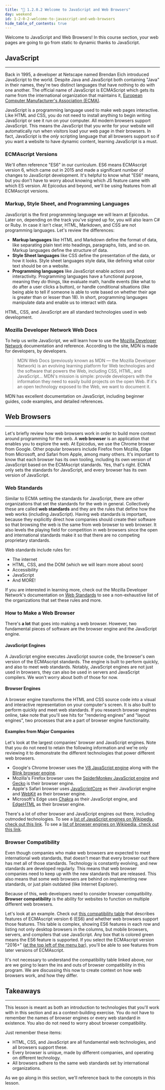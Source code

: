 ```yaml
---
title: "📓 1.2.0.2 Welcome to JavaScript and Web Browsers"
day: weekend
id: 1-2-0-2-welcome-to-javascript-and-web-browsers
hide_table_of_contents: true
---
```


Welcome to JavaScript and Web Browsers! In this course section, your web pages are going to go from static to dynamic thanks to JavaScript.

## JavaScript
---

Back in 1995, a developer at Netscape named Brendan Eich introduced JavaScript to the world.  Despite Java and JavaScript both containing "Java" in their names, they're two distinct languages that have nothing to do with one another. The official name of JavaScript is ECMAScript which gets its name from the international organization that maintains it, [European Computer Manufacturer's Association (ECMA)](http://www.ecma-international.org/).

JavaScript is a programming language used to make web pages interactive. Like HTML and CSS, you do not need to install anything to begin writing JavaScript or see it run on your computer. All modern browsers support JavaScript. This means the JavaScript that you write for your website will automatically run when visitors load your web page in their browsers. In fact, JavaScript is the _only_ scripting language that all browsers support so if you want a website to have dynamic content, learning JavaScript is a must.

### ECMAscript Versions

We'll often reference "ES6" in our curriculum. ES6 means ECMAscript version 6, which came out in 2015 and made a significant number of changes to JavaScript development. It's helpful to know what "ES6" means, but you don't have to worry about knowing which JS feature came with which ES version. At Epicodus and beyond, we'll be using features from all ECMAscript versions. 

### Markup, Style Sheet, and Programming Languages

JavaScript is the first programming language we will learn at Epicodus. Later on, depending on the track you've signed up for, you will also learn C# or Ruby. In case it isn't clear, HTML, Markdown, and CSS are not programming languages. Let's review the differences:

* **Markup languages** like HTML and Markdown define the format of data, like separating plain text into headings, paragraphs, lists, and so on. Markup languages define the structure of data.
* **Style Sheet languages** like CSS define the presentation of the data, or how it looks. Style sheet languages style data, like defining what color text should be on a website.
* **Programming languages** like JavaScript enable actions and interactivity. Programming languages have a functional purpose, meaning they _do_ things, like evaluate math, handle events (like what to do after a user clicks a button), or handle conditional situations (like being able to tell if someone is able to vote based on whether their age is greater than or lesser than 18). In short, programming languages manipulate data and enable us to interact with data.

HTML, CSS, and JavaScript are all standard technologies used in web development.

### Mozilla Developer Network Web Docs

To help us write JavaScript, we will learn how to use the [Mozilla Developer Network](https://developer.mozilla.org/en-US/) documentation and reference. According to the site, MDN is made for developers, by developers.

> MDN Web Docs (previously known as MDN — the Mozilla Developer Network) is an evolving learning platform for Web technologies and the software that powers the Web, including CSS, HTML, and JavaScript... MDN's mission is simple: provide developers with the information they need to easily build projects on the open Web. If it's an open technology exposed to the Web, we want to document it.

MDN has excellent documentation on JavaScript, including beginner guides, code examples, and detailed references. 

## Web Browsers
---

Let's briefly review how web browsers work in order to build more context around programming for the web. A **web browser** is an application that enables you to explore the web. At Epicodus, we use the Chrome browser from Google. Other popular browsers include Firefox from Mozilla, Edge from Microsoft, and Safari from Apple, among many others. It's important to know that each browser has its own tooling, including its own version of JavaScript based on the ECMAscript standards. Yes, that's right. ECMA only sets the standards for JavaScript, and every browser has its own version of JavaScript.

### Web Standards 

Similar to ECMA setting the standards for JavaScript, there are other organizations that set the standards for the web in general. Collectively these are called **web standards** and they are the rules that define how the web works (including JavaScript). Having web standards is important, because they explicitly direct how companies should create their software so that browsing the web is the same from web browser to web browser. It also levels the playing field for competition in web browsers since the open and international standards make it so that there are no competing proprietary standards. 

Web standards include rules for:

* The internet
* HTML, CSS, and the DOM (which we will learn more about soon)
* Accessibility
* JavaScript
* And MORE!

If you are interested in learning more, check out the Mozilla Developer Network's documentation on [Web Standards](https://developer.mozilla.org/en-US/docs/Glossary/Web_standards) to see a non-exhaustive list of the organizations that set these rules and more.

### How to Make a Web Browser

There's **a lot** that goes into making a web browser. However, two fundamental pieces of software are the browser engine and the JavaScript engine. 

#### JavaScript Engines

A JavaScript engine executes JavaScript source code, the browser's own version of the ECMAscript standards. The engine is built to perform quickly, and also to meet web standards. Notably, JavaScript engines are not just used in browsers, they can also be used in servers and JavaScript compilers. We won't worry about both of those for now.

#### Browser Engines

A browser engine transforms the HTML and CSS source code into a visual and interactive representation on your computer's screen. It is also built to perform quickly and meet web standards. If you research browser engines online, take note that you'll see hits for "rendering engines" and "layout engines", two processes that are a part of browser engine functionality.

#### Examples from Major Companies

Let's look at the largest companies' browser and JavaScript engines. Note that you do not need to retain the following information and we're only reviewing it to demonstrate the different technologies that power different web browsers.

* Google's Chrome browser uses the [V8 JavaScript engine](https://v8.dev/) along with the [Blink browser engine](https://en.wikipedia.org/wiki/Blink_(browser_engine)). 
* Mozilla's Firefox browser uses the [SpiderMonkey JavaScript engine](https://spidermonkey.dev/) and [Gecko](https://en.wikipedia.org/wiki/Gecko_(software)) is their browser engine.
* Apple's Safari browser uses [JavaScriptCore](https://trac.webkit.org/wiki/JavaScriptCore#:~:text=JavaScriptCore%20is%20the%20built%2Din,SquirrelFish%20and%20%E2%80%8BSquirrelFish%20Extreme.) as their JavaScript engine and [WebKit](https://webkit.org/) as their browser engine.
* Microsoft's Edge uses [Chakra](https://en.wikipedia.org/wiki/Chakra_(JavaScript_engine)) as their JavaScript engine, and [EdgeHTML](https://en.wikipedia.org/wiki/EdgeHTML) as their browser engine.

There's a lot of other browser and JavaScript engines out there, including outmoded technologies. To see a [list of JavaScript engines on Wikipedia, check out this link](https://en.wikipedia.org/wiki/List_of_ECMAScript_engines). To see a [list of browser engines on Wikipedia, check out this link](https://en.wikipedia.org/wiki/Comparison_of_browser_engines).

### Browser Compatibility

Even though companies who make web browsers are expected to meet international web standards, that doesn't mean that every browser out there has met all of those standards. Technology is constantly evolving, and new standards are developed regularly. This means that web browser companies need to keep up with the new standards that are released. This also means that some web browsers are behind on implementing new standards, or just plain outdated (like Internet Explorer). 

Because of this, web developers need to consider browser compatibility. **Browser compatibility** is the ability for websites to function on multiple different web browsers.  

Let's look at an example. Check out [this compatibility table](https://compat-table.github.io/compat-table/es6/) that describes features of ECMAscript version 6 (ES6) and whether web browsers support those features. This table is complex, showing ES6 features in each row and listing not only desktop browsers in the columns, but mobile browsers, servers, and compilers that use JavaScript. Any box that is colored green means the ES6 feature is supported. If you select the ECMAscript version "2016+" ([at the top left of the menu bar](https://compat-table.github.io/compat-table/es2016plus/)), you'll be able to see features from later versions of ECMAscript.

It's not necessary to understand the compatibility table linked above, nor are we going to learn the ins and outs of browser compatibility in this program. We are discussing this now to create context on how web browsers work, and how they differ. 

## Takeaways
---

This lesson is meant as both an introduction to technologies that you'll work with in this section and as a context-building exercise. You do not have to remember the names of browser engines or every web standard in existence. You also do not need to worry about browser compatibility.

Just remember these items:

* HTML, CSS, and JavaScript are all fundamental web technologies, and all browsers support these.
* Every browser is unique, made by different companies, and operating on different technology.
* All browsers adhere to the same web standards set by international organizations.

As we go along in this section, we'll reference back to the concepts in this lesson.
